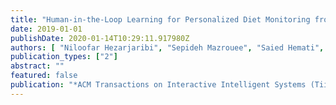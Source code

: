 ```yaml
---
title: "Human-in-the-Loop Learning for Personalized Diet Monitoring from Unstructured Mobile Data"
date: 2019-01-01
publishDate: 2020-01-14T10:29:11.917980Z
authors: [ "Niloofar Hezarjaribi", "Sepideh Mazrouee", "Saied Hemati", "Naomi Chaytor", "Martine Perrigue", "Hassan Ghasemzadeh"]
publication_types: ["2"]
abstract: ""
featured: false
publication: "*ACM Transactions on Interactive Intelligent Systems (TiiS)*, Article No. 23, November 2019."
---
```


